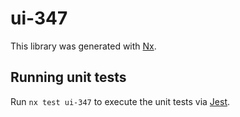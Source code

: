 # ui-347

This library was generated with [Nx](https://nx.dev).

## Running unit tests

Run `nx test ui-347` to execute the unit tests via [Jest](https://jestjs.io).
